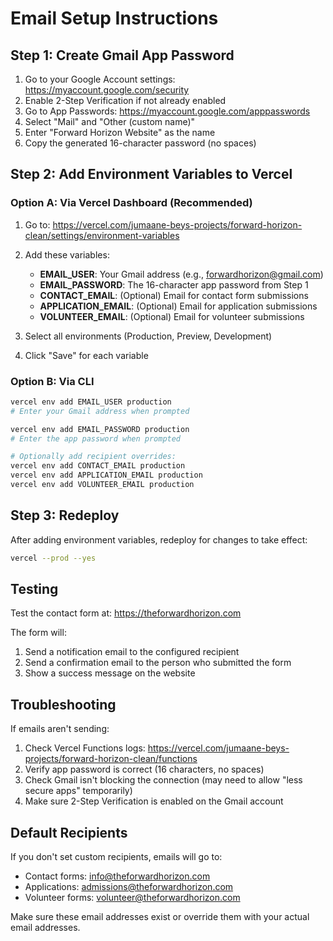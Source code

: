 # Email Setup Instructions

## Step 1: Create Gmail App Password

1. Go to your Google Account settings: https://myaccount.google.com/security
2. Enable 2-Step Verification if not already enabled
3. Go to App Passwords: https://myaccount.google.com/apppasswords
4. Select "Mail" and "Other (custom name)"
5. Enter "Forward Horizon Website" as the name
6. Copy the generated 16-character password (no spaces)

## Step 2: Add Environment Variables to Vercel

### Option A: Via Vercel Dashboard (Recommended)

1. Go to: https://vercel.com/jumaane-beys-projects/forward-horizon-clean/settings/environment-variables
2. Add these variables:
   - **EMAIL_USER**: Your Gmail address (e.g., forwardhorizon@gmail.com)
   - **EMAIL_PASSWORD**: The 16-character app password from Step 1
   - **CONTACT_EMAIL**: (Optional) Email for contact form submissions
   - **APPLICATION_EMAIL**: (Optional) Email for application submissions
   - **VOLUNTEER_EMAIL**: (Optional) Email for volunteer submissions

3. Select all environments (Production, Preview, Development)
4. Click "Save" for each variable

### Option B: Via CLI

```bash
vercel env add EMAIL_USER production
# Enter your Gmail address when prompted

vercel env add EMAIL_PASSWORD production
# Enter the app password when prompted

# Optionally add recipient overrides:
vercel env add CONTACT_EMAIL production
vercel env add APPLICATION_EMAIL production
vercel env add VOLUNTEER_EMAIL production
```

## Step 3: Redeploy

After adding environment variables, redeploy for changes to take effect:

```bash
vercel --prod --yes
```

## Testing

Test the contact form at: https://theforwardhorizon.com

The form will:
1. Send a notification email to the configured recipient
2. Send a confirmation email to the person who submitted the form
3. Show a success message on the website

## Troubleshooting

If emails aren't sending:
1. Check Vercel Functions logs: https://vercel.com/jumaane-beys-projects/forward-horizon-clean/functions
2. Verify app password is correct (16 characters, no spaces)
3. Check Gmail isn't blocking the connection (may need to allow "less secure apps" temporarily)
4. Make sure 2-Step Verification is enabled on the Gmail account

## Default Recipients

If you don't set custom recipients, emails will go to:
- Contact forms: info@theforwardhorizon.com
- Applications: admissions@theforwardhorizon.com
- Volunteer forms: volunteer@theforwardhorizon.com

Make sure these email addresses exist or override them with your actual email addresses.